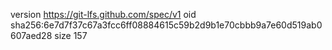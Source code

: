 version https://git-lfs.github.com/spec/v1
oid sha256:6e7d7f37c67a3fcc6ff08884615c59b2d9b1e70cbbb9a7e60d519ab0607aed28
size 157
